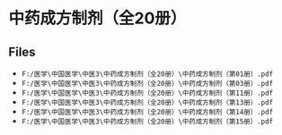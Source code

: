 # 中药成方制剂（全20册）

## Files

- `F:/医学\中国医学\中医3\中药成方制剂（全20册）\中药成方制剂（第01册）.pdf`
- `F:/医学\中国医学\中医3\中药成方制剂（全20册）\中药成方制剂（第03册）.pdf`
- `F:/医学\中国医学\中医3\中药成方制剂（全20册）\中药成方制剂（第11册）.pdf`
- `F:/医学\中国医学\中医3\中药成方制剂（全20册）\中药成方制剂（第13册）.pdf`
- `F:/医学\中国医学\中医3\中药成方制剂（全20册）\中药成方制剂（第14册）.pdf`
- `F:/医学\中国医学\中医3\中药成方制剂（全20册）\中药成方制剂（第15册）.pdf`

